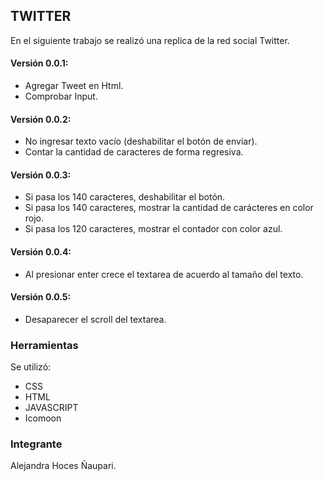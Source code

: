 ## TWITTER  
En el siguiente trabajo se realizó una replica de la red social Twitter.  

#### Versión 0.0.1:  
- Agregar Tweet en Html.  
- Comprobar Input.  

#### Versión 0.0.2:  
- No ingresar texto vacío (deshabilitar el botón de enviar).  
- Contar la cantidad de caracteres de forma regresiva.  

#### Versión 0.0.3:  
- Si pasa los 140 caracteres, deshabilitar el botón.  
- Si pasa los 140 caracteres, mostrar la cantidad de carácteres en color rojo.  
- Si pasa los 120 caracteres, mostrar el contador con color azul.  

#### Versión 0.0.4:  
- Al presionar enter crece el textarea de acuerdo al tamaño del texto.  

#### Versión 0.0.5:  
- Desaparecer el scroll del textarea.

### Herramientas  
Se utilizó:
- CSS  
- HTML  
- JAVASCRIPT  
- Icomoon  

### Integrante  
Alejandra Hoces Ñaupari.
